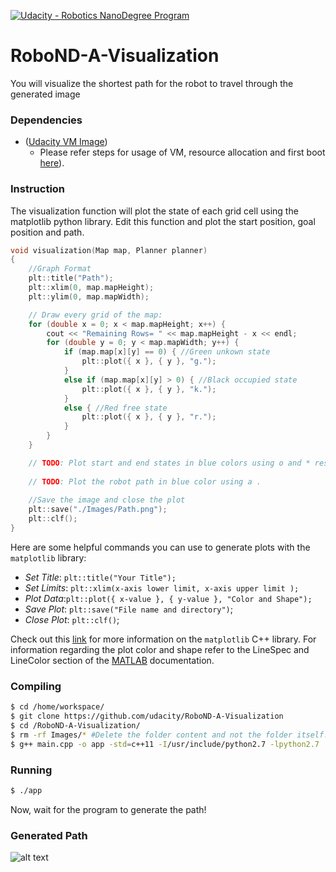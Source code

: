 [![Udacity - Robotics NanoDegree Program](https://s3-us-west-1.amazonaws.com/udacity-robotics/Extra+Images/RoboND_flag.png)](https://www.udacity.com/robotics)

# RoboND-A-Visualization
You will visualize the shortest path for the robot to travel through the generated image

### Dependencies

* ([Udacity VM Image](https://s3-us-west-1.amazonaws.com/udacity-robotics/Virtual+Machines/Lubuntu_071917/RoboVM_V2.1.0.zip))
  *  Please refer steps for usage of VM, resource allocation and first boot [here](https://github.com/sidharth2189/RoboND-MapMyWorld/blob/main/docs/VM.txt)).

### Instruction
The visualization function will plot the state of each grid cell using the matplotlib python library. Edit this function and plot the start position, goal position and path.
``` C++
void visualization(Map map, Planner planner)
{
    //Graph Format
    plt::title("Path");
    plt::xlim(0, map.mapHeight);
    plt::ylim(0, map.mapWidth);

    // Draw every grid of the map:
    for (double x = 0; x < map.mapHeight; x++) {
        cout << "Remaining Rows= " << map.mapHeight - x << endl;
        for (double y = 0; y < map.mapWidth; y++) {
            if (map.map[x][y] == 0) { //Green unkown state
                plt::plot({ x }, { y }, "g.");
            }
            else if (map.map[x][y] > 0) { //Black occupied state
                plt::plot({ x }, { y }, "k.");
            }
            else { //Red free state
                plt::plot({ x }, { y }, "r.");
            }
        }
    }

    // TODO: Plot start and end states in blue colors using o and * respectively
    
    // TODO: Plot the robot path in blue color using a .
    
    //Save the image and close the plot
    plt::save("./Images/Path.png");
    plt::clf();
}
```
Here are some helpful commands you can use to generate plots with the `matplotlib` library:
* *Set Title*: `plt::title("Your Title");`
* *Set Limits*: `plt::xlim(x-axis lower limit, x-axis upper limit );`
* *Plot Data*:`plt::plot({ x-value }, { y-value }, "Color and Shape");`
* *Save Plot*: `plt::save("File name and directory")`;
* *Close Plot*:   `plt::clf()`;

Check out this [link](https://github.com/lava/matplotlib-cpp) for more information on the `matplotlib` C++ library. For information regarding the plot color and shape refer to the LineSpec and LineColor section of the [MATLAB](https://www.mathworks.com/help/matlab/ref/plot.html?requestedDomain=true) documentation. 

### Compiling
```sh
$ cd /home/workspace/
$ git clone https://github.com/udacity/RoboND-A-Visualization
$ cd /RoboND-A-Visualization/
$ rm -rf Images/* #Delete the folder content and not the folder itself!
$ g++ main.cpp -o app -std=c++11 -I/usr/include/python2.7 -lpython2.7
```

### Running
```sh
$ ./app
```

Now, wait for the program to generate the path!

### Generated Path

![alt text](Images/Path.png)

